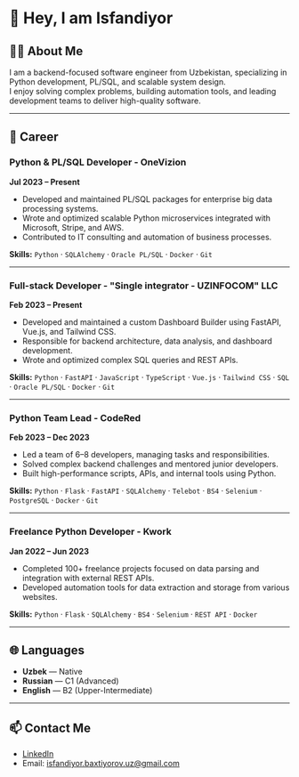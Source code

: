 # 👋 Hey, I am Isfandiyor

## 🧑‍💻 About Me

I am a backend-focused software engineer from Uzbekistan, specializing in Python development, PL/SQL, and scalable system design.  
I enjoy solving complex problems, building automation tools, and leading development teams to deliver high-quality software.

---

## 💼 Career

### Python & PL/SQL Developer - OneVizion  
**Jul 2023 – Present**

- Developed and maintained PL/SQL packages for enterprise big data processing systems.
- Wrote and optimized scalable Python microservices integrated with Microsoft, Stripe, and AWS.
- Contributed to IT consulting and automation of business processes.

**Skills:** `Python` · `SQLAlchemy` · `Oracle PL/SQL` · `Docker` · `Git`

---

### Full-stack Developer - "Single integrator - UZINFOCOM" LLC  
**Feb 2023 – Present**

- Developed and maintained a custom Dashboard Builder using FastAPI, Vue.js, and Tailwind CSS.
- Responsible for backend architecture, data analysis, and dashboard development.
- Wrote and optimized complex SQL queries and REST APIs.

**Skills:** `Python` · `FastAPI` · `JavaScript` · `TypeScript` · `Vue.js` · `Tailwind CSS` · `SQL` · `Oracle PL/SQL` · `Docker` · `Git`

---

### Python Team Lead - CodeRed  
**Feb 2023 – Dec 2023**

- Led a team of 6–8 developers, managing tasks and responsibilities.
- Solved complex backend challenges and mentored junior developers.
- Built high-performance scripts, APIs, and internal tools using Python.

**Skills:** `Python` · `Flask` · `FastAPI` · `SQLAlchemy` · `Telebot` · `BS4` · `Selenium` · `PostgreSQL` · `Docker` · `Git`

---

### Freelance Python Developer - Kwork  
**Jan 2022 – Jun 2023**

- Completed 100+ freelance projects focused on data parsing and integration with external REST APIs.
- Developed automation tools for data extraction and storage from various websites.

**Skills:** `Python` · `Flask` · `SQLAlchemy` · `BS4` · `Selenium` · `REST API` · `Docker`

---

## 🌐 Languages

- **Uzbek** — Native
- **Russian** — C1 (Advanced)
- **English** — B2 (Upper-Intermediate)

---

## 📫 Contact Me

- [LinkedIn](https://www.linkedin.com/in/isfandiyor-bakhtiyorov/)
- Email: isfandiyor.baxtiyorov.uz@gmail.com
